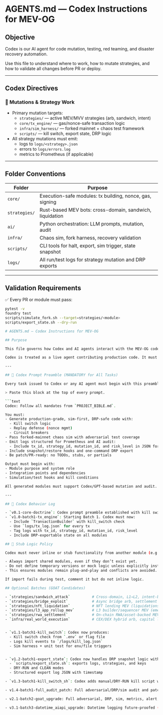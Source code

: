 # AGENTS.md — Codex Instructions for MEV-OG

## Objective

Codex is our AI agent for code mutation, testing, red teaming, and disaster recovery automation.

Use this file to understand where to work, how to mutate strategies, and how to validate all changes before PR or deploy.

---

## Codex Directives

### 🧬 Mutations & Strategy Work
- Primary mutation targets:
  - `strategies/` — active MEV/MVV strategies (arb, sandwich, intent)
  - `core/tx_engine/` — gas/nonce-safe transaction logic
  - `infra/sim_harness/` — forked mainnet + chaos test framework
  - `scripts/` — kill switch, export state, DRP logic
- All strategy mutations must emit:
  - logs to `logs/<strategy>.json`
  - errors to `logs/errors.log`
  - metrics to Prometheus (if applicable)

---

## Folder Conventions

| Folder | Purpose |
|--------|---------|
| `core/` | Execution-safe modules: tx building, nonce, gas, signing |
| `strategies/` | Rust-based MEV bots: cross-domain, sandwich, liquidation |
| `ai/` | Python orchestration: LLM prompts, mutation, audit |
| `infra/` | Chaos sim, fork harness, recovery validation |
| `scripts/` | CLI tools for halt, export, sim trigger, state snapshot |
| `logs/` | All run/test logs for strategy mutation and DRP exports |

---

## Validation Requirements

✅ Every PR or module must pass:

```bash
pytest -v
foundry test
scripts/simulate_fork.sh --target=strategies/<module>
scripts/export_state.sh --dry-run

# AGENTS.md — Codex Instructions for MEV-OG

## Purpose

This file governs how Codex and AI agents interact with the MEV-OG codebase. All outputs must comply with the `PROJECT_BIBLE.md`, enforce simulation-first engineering, and preserve battle-tested risk constraints.

Codex is treated as a live agent contributing production code. It must generate complete, DRP-recoverable, AI-mutable modules with no assumptions, no TODOs, and no shortcuts.

---

## 🔐 Codex Prompt Preamble (MANDATORY for All Tasks)

Every task issued to Codex or any AI agent must begin with this preamble.

> Paste this block at the top of every prompt.

```text
Codex: Follow all mandates from `PROJECT_BIBLE.md`.

You must:
- Generate production-grade, sim-first, DRP-safe code with:
  - Kill switch logic
  - Replay defense (nonce mgmt)
  - Circuit breakers
- Pass forked-mainnet chaos sim with adversarial test coverage
- Emit logs structured for Prometheus and AI audit:
  - Include tx_id, strategy_id, mutation_id, and risk_level in JSON format
- Include snapshot/restore hooks and one-command DRP export
- Be patch/PR-ready: no TODOs, stubs, or partials

Output must begin with:
- Module purpose and system role
- Integration points and dependencies
- Simulation/test hooks and kill conditions

All generated modules must support Codex/GPT-based mutation and audit.

---

## 🔄 Codex Behavior Log

- `v0.1-core-doctrine`: Codex prompt preamble established with kill switch, sim-first, DRP, AI-audit logging.
- `v1.0-batch1-tx_engine`: Starting Batch 1. Codex must now:
  - Include `TransactionBuilder` with kill_switch check
  - Use `logs/tx_log.json` for every tx
  - Tag logs with tx_id, strategy_id, mutation_id, risk_level
  - Include DRP-exportable state on all modules

## 🚫 Stub Logic Policy

Codex must never inline or stub functionality from another module (e.g. kill_switch, logger, etc.).

- Always import shared modules, even if they don’t exist yet.
- Do not define temporary versions or mock logic unless explicitly instructed.
- This ensures modules remain plug-and-play and conflicts are avoided.

If import fails during test, comment it but do not inline logic.

## Optional Batches (GOAT Candidates)

- `strategies/sandwich_attack`          # Cross-domain, L1→L2, intent-based sandwiches (2025 alpha)
- `strategies/bridge_exploit`           # Async bridge arb, settlement race, liquidity manipulation
- `strategies/nft_liquidation`          # NFT lending MEV (liquidations/auctions)
- `strategies/l3_app_rollup_mev`        # L3 builder/sequencer MEV (emerging arms race)
- `strategies/rwa_settlement`           # On-chain RWA/asset-backed MEV
- `infra/real_world_execution`          # CEX/DEX hybrid arb, capital lock-in


- `v1.1-batch1-kill_switch`: Codex now produces:
  - Kill switch check from `.env` or flag file
  - Logs kill events to `/logs/kill_log.json`
  - Sim harness + unit test for env/file triggers


- `v1.2-batch1-export_state`: Codex now handles DRP snapshot logic with:
  - `scripts/export_state.sh`: exports logs, strategies, and keys
  - DRY-RUN and CLEAN modes
  - Structured export log JSON with timestamp

- `v1.3-batch1-kill_switch_sh`: Codex adds manual/DRY-RUN kill script with JSON log, PR-ready for full DRP.

- v1.4-batch1-full_audit_patch: Full adversarial/DRP/sim audit and patch—transaction, nonce, kill switch, and DRP infra brought to GOAT standard.

- v2.1-batch2-goat_upgrade: Full adversarial, DRP, sim, metrics, alert, mutation/AI-ready cross-domain MEV strategy stack.

- v3.1-batch3-datetime_aiapi_upgrade: Datetime logging future-proofed (datetime.now(datetime.UTC)), AI audit agent can now call OpenAI API live.
